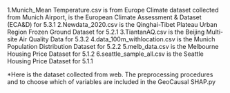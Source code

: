 1.Munich_Mean Temperature.csv is from Europe Climate dataset collected from Munich Airport, is the European Climate Assessment & Dataset (ECA&D) for 5.3.1
2.Newdata_2020.csv is the Qinghai-Tibet Plateau Urban Region Frozen Ground Dataset for 5.2.1
3.TiantanAQ.csv is the Beijing Multi-site Air Quality Data for 5.3.2
4.data_100m_withlocation.csv is the Munich Population Distribution Dataset for 5.2.2
5.melb_data.csv is the Melbourne Housing Price Dataset for 5.1.2
6.seattle_sample_all.csv is the Seattle Housing Price Dataset for 5.1.1

*Here is the dataset collected from web. The preprocessing procedures and to choose which of variables are included in the GeoCausal SHAP.py
